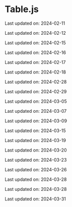 # Table.js

Last updated on: 2024-02-11

Last updated on: 2024-02-12

Last updated on: 2024-02-15

Last updated on: 2024-02-16

Last updated on: 2024-02-17

Last updated on: 2024-02-18

Last updated on: 2024-02-28

Last updated on: 2024-02-29

Last updated on: 2024-03-05

Last updated on: 2024-03-07

Last updated on: 2024-03-09

Last updated on: 2024-03-15

Last updated on: 2024-03-19

Last updated on: 2024-03-20

Last updated on: 2024-03-23

Last updated on: 2024-03-26

Last updated on: 2024-03-28

Last updated on: 2024-03-28

Last updated on: 2024-03-31